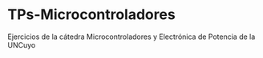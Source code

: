 # TPs-Microcontroladores
Ejercicios de la cátedra Microcontroladores y Electrónica de Potencia de la UNCuyo
